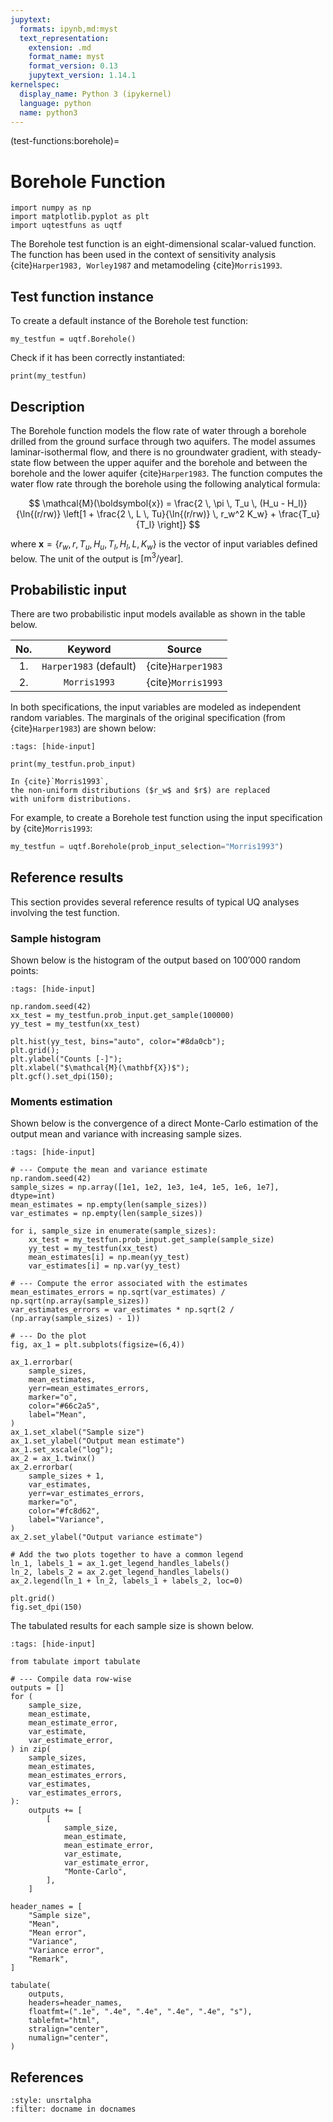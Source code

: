 ```yaml
---
jupytext:
  formats: ipynb,md:myst
  text_representation:
    extension: .md
    format_name: myst
    format_version: 0.13
    jupytext_version: 1.14.1
kernelspec:
  display_name: Python 3 (ipykernel)
  language: python
  name: python3
---
```


(test-functions:borehole)=
# Borehole Function

```{code-cell} ipython3
import numpy as np
import matplotlib.pyplot as plt
import uqtestfuns as uqtf
```

The Borehole test function is an eight-dimensional scalar-valued function.
The function has been used in the context of sensitivity analysis
{cite}`Harper1983, Worley1987` and metamodeling {cite}`Morris1993`.

## Test function instance

To create a default instance of the Borehole test function:

```{code-cell} ipython3
my_testfun = uqtf.Borehole()
```

Check if it has been correctly instantiated:

```{code-cell} ipython3
print(my_testfun)
```

## Description

The Borehole function models the flow rate of water through a borehole drilled
from the ground surface through two aquifers.
The model assumes laminar-isothermal flow, and there is no groundwater gradient,
with steady-state flow between the upper aquifer and the borehole
and between the borehole and the lower aquifer {cite}`Harper1983`.
The function computes the water flow rate through the borehole
using the following analytical formula:

$$
\mathcal{M}(\boldsymbol{x}) = \frac{2 \, \pi \, T_u \, (H_u - H_l)}{\ln{(r/rw)} \left[1 + \frac{2 \, L \, Tu}{\ln{(r/rw)} \, r_w^2 K_w} + \frac{T_u}{T_l} \right]} 
$$

where $\boldsymbol{x} = \{ r_w, r, T_u, H_u, T_l, H_l, L, K_w\}$
is the vector of input variables defined below.
The unit of the output is $\left[ \mathrm{m}^3 / \mathrm{year} \right]$.

## Probabilistic input

There are two probabilistic input models available as shown in the table below.

|  No.   |        Keyword         |       Source       |  
|:------:|:----------------------:|:------------------:|  
|   1.   | `Harper1983` (default) | {cite}`Harper1983` |  
|   2.   |      `Morris1993`      | {cite}`Morris1993` |

In both specifications, the input variables are modeled as independent random
variables.
The marginals of the original specification (from {cite}`Harper1983`) are shown
below:

```{code-cell} ipython3
:tags: [hide-input]

print(my_testfun.prob_input)
```

```{note}
In {cite}`Morris1993`,
the non-uniform distributions ($r_w$ and $r$) are replaced
with uniform distributions.
```

For example, to create a Borehole test function using
the input specification by {cite}`Morris1993`:

```python
my_testfun = uqtf.Borehole(prob_input_selection="Morris1993")
```

## Reference results

This section provides several reference results of typical UQ analyses involving
the test function.

### Sample histogram

Shown below is the histogram of the output based on $100'000$ random points:

```{code-cell} ipython3
:tags: [hide-input]

np.random.seed(42)
xx_test = my_testfun.prob_input.get_sample(100000)
yy_test = my_testfun(xx_test)

plt.hist(yy_test, bins="auto", color="#8da0cb");
plt.grid();
plt.ylabel("Counts [-]");
plt.xlabel("$\mathcal{M}(\mathbf{X})$");
plt.gcf().set_dpi(150);
```

### Moments estimation

Shown below is the convergence of a direct Monte-Carlo estimation of
the output mean and variance with increasing sample sizes.

```{code-cell} ipython3
:tags: [hide-input]

# --- Compute the mean and variance estimate
np.random.seed(42)
sample_sizes = np.array([1e1, 1e2, 1e3, 1e4, 1e5, 1e6, 1e7], dtype=int)
mean_estimates = np.empty(len(sample_sizes))
var_estimates = np.empty(len(sample_sizes))

for i, sample_size in enumerate(sample_sizes):
    xx_test = my_testfun.prob_input.get_sample(sample_size)
    yy_test = my_testfun(xx_test)
    mean_estimates[i] = np.mean(yy_test)
    var_estimates[i] = np.var(yy_test)

# --- Compute the error associated with the estimates
mean_estimates_errors = np.sqrt(var_estimates) / np.sqrt(np.array(sample_sizes))
var_estimates_errors = var_estimates * np.sqrt(2 / (np.array(sample_sizes) - 1))

# --- Do the plot
fig, ax_1 = plt.subplots(figsize=(6,4))

ax_1.errorbar(
    sample_sizes,
    mean_estimates,
    yerr=mean_estimates_errors,
    marker="o",
    color="#66c2a5",
    label="Mean",
)
ax_1.set_xlabel("Sample size")
ax_1.set_ylabel("Output mean estimate")
ax_1.set_xscale("log");
ax_2 = ax_1.twinx()
ax_2.errorbar(
    sample_sizes + 1,
    var_estimates,
    yerr=var_estimates_errors,
    marker="o",
    color="#fc8d62",
    label="Variance",
)
ax_2.set_ylabel("Output variance estimate")

# Add the two plots together to have a common legend
ln_1, labels_1 = ax_1.get_legend_handles_labels()
ln_2, labels_2 = ax_2.get_legend_handles_labels()
ax_2.legend(ln_1 + ln_2, labels_1 + labels_2, loc=0)

plt.grid()
fig.set_dpi(150)
```

The tabulated results for each sample size is shown below.

```{code-cell} ipython3
:tags: [hide-input]

from tabulate import tabulate

# --- Compile data row-wise
outputs = []
for (
    sample_size,
    mean_estimate,
    mean_estimate_error,
    var_estimate,
    var_estimate_error,
) in zip(
    sample_sizes,
    mean_estimates,
    mean_estimates_errors,
    var_estimates,
    var_estimates_errors,
):
    outputs += [
        [
            sample_size,
            mean_estimate,
            mean_estimate_error,
            var_estimate,
            var_estimate_error,
            "Monte-Carlo",
        ],
    ]

header_names = [
    "Sample size",
    "Mean",
    "Mean error",
    "Variance",
    "Variance error",
    "Remark",
]

tabulate(
    outputs,
    headers=header_names,
    floatfmt=(".1e", ".4e", ".4e", ".4e", ".4e", "s"),
    tablefmt="html",
    stralign="center",
    numalign="center",
)
```

## References

```{bibliography}
:style: unsrtalpha
:filter: docname in docnames
```
